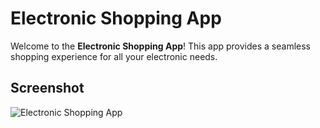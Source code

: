 # Electronic Shopping App

Welcome to the **Electronic Shopping App**! This app provides a seamless shopping experience for all your electronic needs.

## Screenshot
![Electronic Shopping App]([https://raw.githubusercontent.com/Manikanta954/simple-electronics-shopping-app/main/assets/images/Untitled%20design.png])

